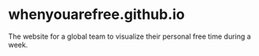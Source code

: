 # whenyouarefree.github.io
The website for a global team to visualize their personal free time during a week.
